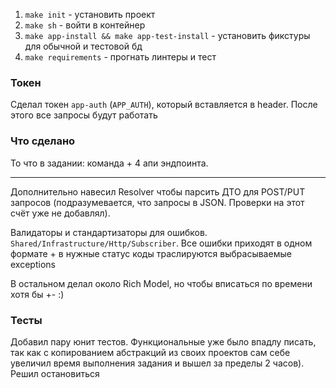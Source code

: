 1. `make init` - установить проект
2. `make sh` - войти в контейнер
3. `make app-install && make app-test-install` - установить фикстуры для обычной и тестовой бд
4. `make requirements` - прогнать линтеры и тест

### Токен

Сделал токен `app-auth` (`APP_AUTH`), который вставляется в header.
После этого все запросы будут работать

### Что сделано

То что в задании: команда + 4 апи эндпоинта.
___

Дополнительно навесил Resolver чтобы парсить ДТО для POST/PUT запросов (подразумевается,
что запросы в JSON. Проверки на этот счёт уже не добавлял).

Валидаторы и стандартизаторы для ошибков. `Shared/Infrastructure/Http/Subscriber`. 
Все ошибки приходят в одном формате + в нужные статус коды траслируются выбрасываемые exceptions 

В остальном делал около Rich Model, но чтобы вписаться по времени хотя бы +- :)
### Тесты

Добавил пару юнит тестов. Функциональные уже было впадлу писать, 
так как с копированием абстракций из своих проектов сам себе увеличил время выполнения
задания и вышел за пределы 2 часов). Решил остановиться
